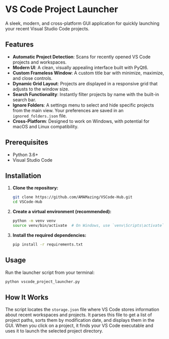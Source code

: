 # VS Code Project Launcher

A sleek, modern, and cross-platform GUI application for quickly launching your recent Visual Studio Code projects.

## Features

- **Automatic Project Detection**: Scans for recently opened VS Code projects and workspaces.
- **Modern UI**: A clean, visually appealing interface built with PyQt6.
- **Custom Frameless Window**: A custom title bar with minimize, maximize, and close controls.
- **Dynamic Grid Layout**: Projects are displayed in a responsive grid that adjusts to the window size.
- **Search Functionality**: Instantly filter projects by name with the built-in search bar.
- **Ignore Folders**: A settings menu to select and hide specific projects from the main view. Your preferences are saved in an `ignored_folders.json` file.
- **Cross-Platform**: Designed to work on Windows, with potential for macOS and Linux compatibility.

## Prerequisites

- Python 3.6+
- Visual Studio Code

## Installation

1.  **Clone the repository:**
    ```bash
    git clone https://github.com/AMAMazing/VSCode-Hub.git
    cd VSCode-Hub
    ```

2.  **Create a virtual environment (recommended):**
    ```bash
    python -m venv venv
    source venv/bin/activate  # On Windows, use `venv\Scripts\activate`
    ```

3.  **Install the required dependencies:**
    ```bash
    pip install -r requirements.txt
    ```

## Usage

Run the launcher script from your terminal:

```bash
python vscode_project_launcher.py
```

## How It Works

The script locates the `storage.json` file where VS Code stores information about recent workspaces and projects. It parses this file to get a list of project paths, sorts them by modification date, and displays them in the GUI. When you click on a project, it finds your VS Code executable and uses it to launch the selected project directory.
